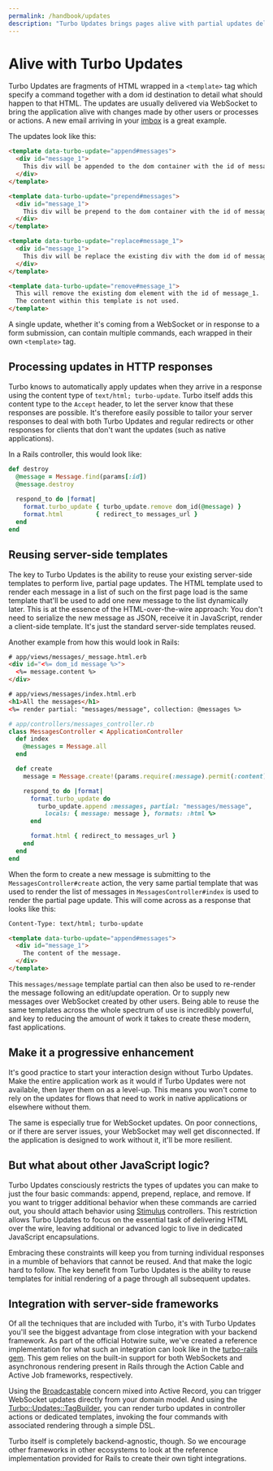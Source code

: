 ```yaml
---
permalink: /handbook/updates
description: "Turbo Updates brings pages alive with partial updates delivered over WebSocket (or in response to form submissions), using just HTML and a set of CRUD-like container tags."
---
```


# Alive with Turbo Updates

Turbo Updates are fragments of HTML wrapped in a `<template>` tag which specify a command together with a dom id destination to detail what should happen to that HTML. The updates are usually delivered via WebSocket to bring the application alive with changes made by other users or processes or actions. A new email arriving in your <a href="https://itsnotatypo.com">imbox</a> is a great example.

The updates look like this:

```html
<template data-turbo-update="append#messages">
  <div id="message_1">
    This div will be appended to the dom container with the id of messages.
  </div>
</template>

<template data-turbo-update="prepend#messages">
  <div id="message_1">
    This div will be prepend to the dom container with the id of messages.
  </div>
</template>

<template data-turbo-update="replace#message_1">
  <div id="message_1">
    This div will be replace the existing div with the dom id of message_1.
  </div>
</template>

<template data-turbo-update="remove#message_1">
  This will remove the existing dom element with the id of message_1.
  The content within this template is not used.
</template>
```

A single update, whether it's coming from a WebSocket or in response to a form submission, can contain multiple commands, each wrapped in their own `<template>` tag.


## Processing updates in HTTP responses

Turbo knows to automatically apply updates when they arrive in a response using the content type of `text/html; turbo-update`. Turbo itself adds this content type to the `Accept` header, to let the server know that these responses are possible. It's therefore easily possible to tailor your server responses to deal with both Turbo Updates and regular redirects or other responses for clients that don't want the updates (such as native applications).

In a Rails controller, this would look like:

```ruby
def destroy
  @message = Message.find(params[:id])
  @message.destroy
  
  respond_to do |format|
    format.turbo_update { turbo_update.remove dom_id(@message) }
    format.html         { redirect_to messages_url }
  end
end
```

## Reusing server-side templates

The key to Turbo Updates is the ability to reuse your existing server-side templates to perform live, partial page updates. The HTML template used to render each message in a list of such on the first page load is the same template that'll be used to add one new message to the list dynamically later. This is at the essence of the HTML-over-the-wire approach: You don't need to serialize the new message as JSON, receive it in JavaScript, render a client-side template. It's just the standard server-side templates reused.

Another example from how this would look in Rails:

```html
# app/views/messages/_message.html.erb
<div id="<%= dom_id message %>">
  <%= message.content %>
</div>

# app/views/messages/index.html.erb
<h1>All the messages</h1>
<%= render partial: "messages/message", collection: @messages %>
```
```ruby
# app/controllers/messages_controller.rb
class MessagesController < ApplicationController
  def index
    @messages = Message.all
  end

  def create
    message = Message.create!(params.require(:message).permit(:content))

    respond_to do |format|
      format.turbo_update do 
        turbo_update.append :messages, partial: "messages/message",
          locals: { message: message }, formats: :html %>
      end

      format.html { redirect_to messages_url }
    end
  end
end
```

When the form to create a new message is submitting to the `MessagesController#create` action, the very same partial template that was used to render the list of messages in `MessagesController#index` is used to render the partial page update. This will come across as a response that looks like this:

```html
Content-Type: text/html; turbo-update

<template data-turbo-update="append#messages">
  <div id="message_1">
    The content of the message.
  </div>
</template>
```

This `messages/message` template partial can then also be used to re-render the message following an edit/update operation. Or to supply new messages over WebSocket created by other users. Being able to reuse the same templates across the whole spectrum of use is incredibly powerful, and key to reducing the amount of work it takes to create these modern, fast applications.


## Make it a progressive enhancement

It's good practice to start your interaction design without Turbo Updates. Make the entire application work as it would if Turbo Updates were not available, then layer them on as a level-up. This means you won't come to rely on the updates for flows that need to work in native applications or elsewhere without them.

The same is especially true for WebSocket updates. On poor connections, or if there are server issues, your WebSocket may well get disconnected. If the application is designed to work without it, it'll be more resilient. 


## But what about other JavaScript logic?

Turbo Updates consciously restricts the types of updates you can make to just the four basic commands: append, prepend, replace, and remove. If you want to trigger additional behavior when these commands are carried out, you should attach behavior using <a href="https://stimulusjs.org">Stimulus</a> controllers. This restriction allows Turbo Updates to focus on the essential task of delivering HTML over the wire, leaving additional or advanced logic to live in dedicated JavaScript encapsulations.

Embracing these constraints will keep you from turning individual responses in a mumble of behaviors that cannot be reused. And that make the logic hard to follow. The key benefit from Turbo Updates is the ability to reuse templates for initial rendering of a page through all subsequent updates.


## Integration with server-side frameworks

Of all the techniques that are included with Turbo, it's with Turbo Updates you'll see the biggest advantage from close integration with your backend framework. As part of the official Hotwire suite, we've created a reference implementation for what such an integration can look like in the <a href="https://github.com/hotwired/turbo-rails">turbo-rails gem</a>. This gem relies on the built-in support for both WebSockets and asynchronous rendering present in Rails through the Action Cable and Active Job frameworks, respectively.

Using the <a href="https://github.com/hotwired/turbo-rails/blob/main/app/models/concerns/turbo/broadcastable.rb">Broadcastable</a> concern mixed into Active Record, you can trigger WebSocket updates directly from your domain model. And using the <a href="https://github.com/hotwired/turbo-rails/blob/main/app/models/turbo/updates/tag_builder.rb">Turbo::Updates::TagBuilder</a>, you can render turbo updates in controller actions or dedicated templates, invoking the four commands with associated rendering through a simple DSL.

Turbo itself is completely backend-agnostic, though. So we encourage other frameworks in other ecosystems to look at the reference implementation provided for Rails to create their own tight integrations. 